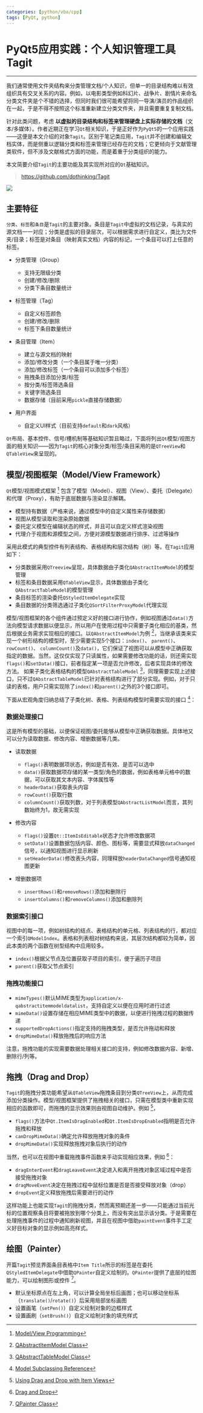 ```yaml
---
categories: [python/vba/cpp]
tags: [PyQt, python]
---
```


# PyQt5应用实践：个人知识管理工具Tagit


---

我们通常使用文件夹结构来分类管理文档/个人知识，但单一的目录结构难以有效组织具有交叉关系的内容。例如，以电影类型例如科幻片、战争片、剧情片来命名分类文件夹是个不错的选择，但同时我们很可能希望将同一导演/演员的作品组织在一起，于是不得不按照这个标准重新建立分类文件夹，并且需要重复复制文档。

针对此类问题，考虑 **以虚拟的目录结构和标签来管理硬盘上实际存储的文档**（文本/多媒体）。作者近期正在学习`Qt`相关知识，于是正好作为`PyQt5`的一个应用实践——这便是本文介绍的对象`Tagit`。区别于笔记类应用，`Tagit`并不创建和编辑文档实体，而是侧重以逻辑分类和标签来管理已经存在的文档；它更倾向于文献管理类软件，但不涉及文献格式方面的功能，而是着重于分类组织的能力。

本文简要介绍`Tagit`的主要功能及其实现所对应的`Qt`基础知识。 

> https://github.com/dothinking/Tagit

![](images/2019-03-24-01.png)


## 主要特征

`分类`、`标签`和`条目`是`Tagit`的主要对象。条目是`Tagit`中虚拟的文档记录，与真实的源文档一一对应；分类是虚拟的目录层次，可以根据需求进行自定义，类比为文件夹/目录；标签是对条目（映射真实文档）内容的标记，一个条目可以打上任意的标签。

- 分类管理（Group）
    - 支持无限级分类
    - 创建/修改/删除
    - 分类下条目数量统计

- 标签管理（Tag）
    - 自定义标签颜色
    - 创建/修改/删除
    - 标签下条目数量统计

- 条目管理（Item）
    - 建立与源文档的映射
    - 添加/修改分类（一个条目属于唯一分类）
    - 添加/修改标签（一个条目可以添加多个标签）
    - 拖拽条目添加分类/标签
    - 按分类/标签筛选条目
    - 关键字筛选条目    
    - 数据存储（目前采用`pickle`直接存储数据）

- 用户界面
    - 自定义UI样式（目前支持`default`和`dark`风格）

`Qt`布局、基本控件、信号/槽机制等基础知识暂且略过，下面将列出`Qt`模型/视图方面的相关知识——因为`Tagit`的核心对象分类/标签/条目采用的是`QTreeView`和`QTableView`来呈现的。


## 模型/视图框架（Model/View Framework）

`Qt`模型/视图模式框架 [^1] 包含了模型（Model）、视图（View）、委托（Delegate）和代理（Proxy），有助于底层数据与渲染显示解耦。

- 模型持有数据（严格来说，通过模型中的自定义属性来存储数据）
- 视图从模型读取和渲染原始数据
- 委托定义模型在编辑状态的样式，并且可以自定义样式渲染视图
- 代理介于视图和源模型之间，方便对源模型数据进行排序、过滤等操作

采用此模式的典型控件有列表结构、表格结构和层次结构（树）等。在`Tagit`应用如下：

- 分类数据采用`QTreeview`呈现，具体数据由子类化`QAbstractItemModel`的模型管理
- 标签和条目数据采用`QTableView`显示，具体数据由子类化`QAbstractTableModel`的模型管理
- 条目标签的渲染委托`QStyledItemDelegate`实现
- 条目数据的分类筛选通过子类化`QSortFilterProxyModel`代理实现

模型/视图框架的各个组件通过预定义好的接口进行协作，例如视图通过`data()`方法向模型请求数据以便显示，所以用户在使用过程中只需要子类化相应的基类，然后根据业务需求实现相应的接口。以`QAbstractItemModel`为例 [^2]，当继承该类来实现一个树形结构的模型时，至少需要实现5个接口：`index()`、 `parent()`、 `rowCount()`、 `columnCount()`及`data()`，它们保证了视图可以从模型中正确获取指定的数据。当然，这仅仅实现了只读属性，如果需要修改功能的话，则还需实现`flags()`和`setData()`接口，前者指定某一项是否允许修改，后者实现具体的修改方法。 如果子类化表格结构的模型`QAbstractTableModel` [^3]，同理需要实现上述接口，只不过`QAbstractTableModel`已针对表格结构进行了部分实现。例如，对于只读的表格，用户只需实现除了`index()`和`parent()`之外的3个接口即可。

下面从宏观角度归纳总结了子类化树、表格、列表结构模型时需要实现的接口 [^4]：

### 数据处理接口

这是所有模型的基础，以便保证视图/委托能够从模型中正确获取数据。具体地又可以分为读取数据、修改内容、增删数据等几类。

- 读取数据

    - `flags()`表明数据项状态，例如是否有效、是否可以选中
    - `data()`获取数据项存储的某一类型/角色的数据，例如表格单元格中的数据，可以获取其文本内容、字体属性等
    - `headerData()`获取表头内容
    - `rowCount()`获取行数
    - `columnCount()`获取列数，对于列表模型`QAbstractListModel`而言，其列数始终为1，故无需实现

- 修改内容

    - `flags()`设置`Qt::ItemIsEditable`状态才允许修改数据项
    - `setData()`设置数据包括内容、颜色、图标等，需要显式释放`dataChanged`信号，以通知视图进行显示刷新
    - `setHeaderData()`修改表头内容，同理释放`headerDataChanged`信号通知视图更新

- 增删数据项

    - `insertRows()`和`removeRows()`添加和删除行
    - `insertColumns()`和`removeColumns()`添加和删除列


### 数据索引接口

视图中的每一项，例如树结构的结点、表格结构的单元格、列表结构的行，都对应一个索引`QModelIndex`。表格和列表相对树结构来说，其层次结构都较为简单，因此本类的两个函数在树型结构中应用较多。

- `index()`根据父节点及位置获取子项目的索引，便于遍历子项目
- `parent()`获取父节点索引


### 拖拽功能接口

- `mimeTypes()`默认MIME类型为`application/x-qabstractitemmodeldatalist`，支持自定义以便在应用时进行过滤
- `mimeData()`设置存储在相应MIME类型中的数据，以便进行拖拽过程的数据传递
- `supportedDropActions()`指定支持的拖拽类型，是否允许拖动和释放
- `dropMimeData()`释放拖拽后的响应方法

注意，拖拽功能的实现需要数据处理相关接口的支持，例如修改数据内容、新增、删除行/列等。


## 拖拽（Drag and Drop）

`Tagit`的拖拽分类功能希望从`QTableView`拖拽条目到分类`QTreeView`上，从而完成添加分类操作。模型/视图框架提供了拖拽相关的接口，只需在模型类中重新实现相应的函数即可，而拖拽的显示效果则由视图自动维护。例如 [^5]，

- `flags()`方法中`Qt.ItemIsDragEnabled`和`Qt.ItemIsDropEnabled`指明是否允许拖拽和释放
- `canDropMimeData()`确定允许释放拖拽对象的条件
- `dropMimeData()`实现释放拖拽对象后执行的动作

当然，也可以在视图中重载拖拽事件函数来手动实现相应效果，例如 [^6]：

- `dragEnterEvent`和`dragLeaveEvent`决定进入和离开拖拽对象区域过程中是否接受拖拽对象
- `dragMoveEvent`决定在拖拽过程中鼠标位置是否是否接受释放对象（drop）
- `dropEvent`定义释放拖拽后需要进行的动作

这样功能上也能实现`Tagit`的拖拽分类，然而离预期还差一步——只能通过当前光标的位置观察条目将要被拖放到哪个分类上，而没有突出显示该分类。于是需要在处理拖拽事件的过程中通知刷新视图，并且在视图中借助`paintEvent`事件手工定义好目标对象的显示例如高亮样式。


## 绘图（Painter）

开篇`Tagit`预览界面条目表格中`Item Title`所示的标签是在委托`QStyledItemDelegate`中借助`QPainter`自定义绘制的。`QPainter`提供了底层的绘图能力，可以绘制图形或控件 [^7]。

- 默认坐标原点在左上角，可以计算全局坐标后画图；也可以移动坐标系（`translate()`/`rotate()`）后采用局部坐标画图
- 设置画笔（`setPen()`）自定义绘制对象的边框样式
- 设置画刷（`setBrush()`）自定义绘制对象的填充样式


[^1]: [Model/View Programming](https://doc.qt.io/qt-5/model-view-programming.html)
[^2]: [QAbstractItemModel Class](https://doc.qt.io/qt-5/qabstractitemmodel.html#details)
[^3]: [QAbstractTableModel Class](https://doc.qt.io/qt-5/qabstracttablemodel.html#details)
[^4]: [Model Subclassing Reference](https://doc.qt.io/qt-5/model-view-programming.html#model-subclassing-reference)
[^5]: [Using Drag and Drop with Item Views](https://doc.qt.io/qt-5/model-view-programming.html#using-drag-and-drop-with-item-views)
[^6]: [Drag and Drop](https://doc.qt.io/qt-5/dnd.html)
[^7]: [QPainter Class](https://doc.qt.io/qt-5/qpainter.html#details)